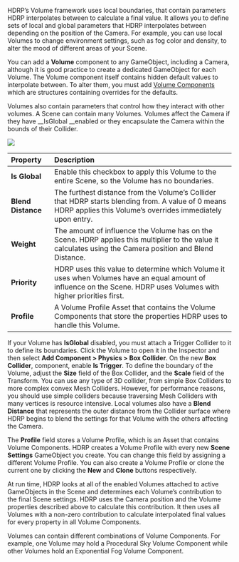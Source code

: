HDRP’s Volume framework uses local boundaries, that contain parameters HDRP interpolates between to calculate a final value. It allows you to define sets of local and global parameters that HDRP interpolates between depending on the position of the Camera. For example, you can use local Volumes to change environment settings, such as fog color and density, to alter the mood of different areas of your Scene. 

You can add a __Volume__ component to any GameObject, including a Camera, although it is good practice to create a dedicated GameObject for each Volume. The Volume component itself contains hidden default values to interpolate between. To alter them, you must add [Volume Components](https://github.com/Unity-Technologies/ScriptableRenderPipeline/wiki/Volume-Overrides) which are structures containing overrides for the defaults. 

Volumes also contain parameters that control how they interact with other volumes. A Scene can contain many Volumes. Volumes affect the Camera if they have __IsGlobal __enabled or they encapsulate the Camera within the bounds of their Collider.

![](https://github.com/Unity-Technologies/ScriptableRenderPipeline/wiki/Pages/HDRP/Images/Volumes1.png)

| Property| Description |
|:---|:---|
| **Is Global** | Enable this checkbox to apply this Volume to the entire Scene, so the Volume has no boundaries.  |
| **Blend Distance** | The furthest distance from the Volume’s Collider that HDRP starts blending from. A value of 0 means HDRP applies this Volume’s overrides immediately upon entry. |
| **Weight** | The amount of influence the Volume has on the Scene. HDRP applies this multiplier to the value it calculates using the Camera position and Blend Distance.  |
| **Priority** | HDRP uses this value to determine which Volume it uses when Volumes have an equal amount of influence on the Scene. HDRP uses Volumes with higher priorities first. |
| **Profile** | A Volume Profile Asset that contains the Volume Components that store the properties HDRP uses to handle this Volume. |



If your Volume has __IsGlobal__ disabled, you must attach a Trigger Collider to it to define its boundaries. Click the Volume to open it in the Inspector and then select __Add Component > Physics > Box Collider__. On the new __Box Collider__, component, enable __Is Trigger__. To define the boundary of the Volume, adjust the __Size__ field of the Box Collider, and the __Scale__ field of the Transform.  You can use any type of 3D collider, from simple Box Colliders to more complex convex Mesh Colliders. However, for performance reasons, you should use simple colliders because traversing Mesh Colliders with many vertices is resource intensive. Local volumes also have a __Blend Distance__ that represents the outer distance from the Collider surface where HDRP begins to blend the settings for that Volume with the others affecting the Camera.

The __Profile__ field stores a Volume Profile, which is an Asset that contains Volume Components. HDRP creates a Volume Profile with every new __Scene Settings__ GameObject you create. You can change this field by assigning a different Volume Profile. You can also create a Volume Profile or clone the current one by clicking the __New__ and __Clone__ buttons respectively.

At run time, HDRP looks at  all of the enabled Volumes attached to active GameObjects in the Scene and determines each Volume’s contribution to the final Scene settings. HDRP uses the Camera position and the Volume properties described above to calculate this contribution. It then uses all Volumes with a non-zero contribution to calculate interpolated final values for every property in all Volume Components.

Volumes can contain different combinations of Volume Components. For example, one Volume may hold a Procedural Sky Volume Component while other Volumes hold an Exponential Fog Volume Component.

